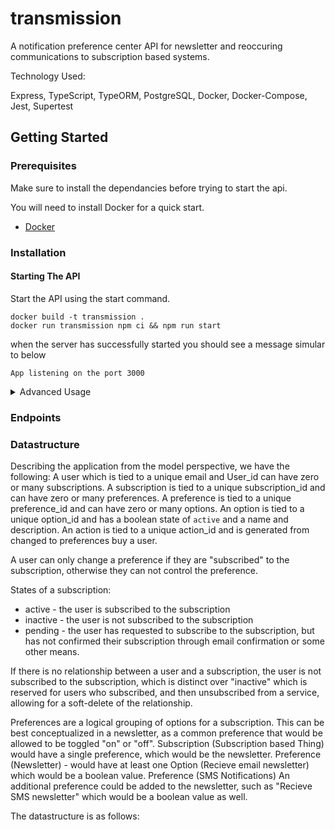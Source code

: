 # transmission

A notification preference center API for newsletter and reoccuring communications to subscription based systems.


Technology Used:

Express, TypeScript, TypeORM, PostgreSQL, Docker, Docker-Compose, Jest, Supertest

## Getting Started

### Prerequisites

Make sure to install the dependancies before trying to start the api. 

You will need to install Docker for a quick start.

- [Docker](https://docs.docker.com/get-docker/)

### Installation

#### Starting The API

Start the API using the start command. 

```
docker build -t transmission . 
docker run transmission npm ci && npm run start
```

when the server has successfully started you should see a message simular to below

```
App listening on the port 3000
```

<details>
  <summary>Advanced Usage</summary>

<h3>Setting Custom Port</h3>

<p>You can supply a different port by setting the Environment Variable `PORT` to your desired port.</p>

<h3>Production Build</h3>

<p>In production you will use a target distrobution build that will not include the devdependancies</p>

```bash
npm run build
npm run serve
```

</details>

### Endpoints 




### Datastructure


Describing the application from the model perspective, we have the following:
A user which is tied to a unique email and User_id can have zero or many subscriptions.
A subscription is tied to a unique subscription_id and can have zero or many preferences.
A preference is tied to a unique preference_id and can have zero or many options.
An option is tied to a unique option_id and has a boolean state of `active` and a name and description.
An action is tied to a unique action_id and is generated from changed to preferences buy a user.

A user can only change a preference if they are "subscribed" to the subscription, otherwise they can not control the preference.

States of a subscription:
- active - the user is subscribed to the subscription
- inactive - the user is not subscribed to the subscription
- pending - the user has requested to subscribe to the subscription, but has not confirmed their subscription through email confirmation or some other means.

If there is no relationship between a user and a subscription, the user is not subscribed to the subscription, which is distinct over "inactive" which is reserved for users who subscribed, and then unsubscribed from a service, allowing for a soft-delete of the relationship.


Preferences are a logical grouping of options for a subscription. This can be best conceptualized in a newsletter, as a common preference that would be allowed to be toggled "on" or "off". 
Subscription (Subscription based Thing) would have a single preference, which would be the newsletter.
Preference (Newsletter) - would have at least one Option (Recieve email newsletter) which would be a boolean value.
Preference (SMS Notifications) An additional preference could be added to the newsletter, such as "Recieve SMS newsletter" which would be a boolean value as well.


The datastructure is as follows:




